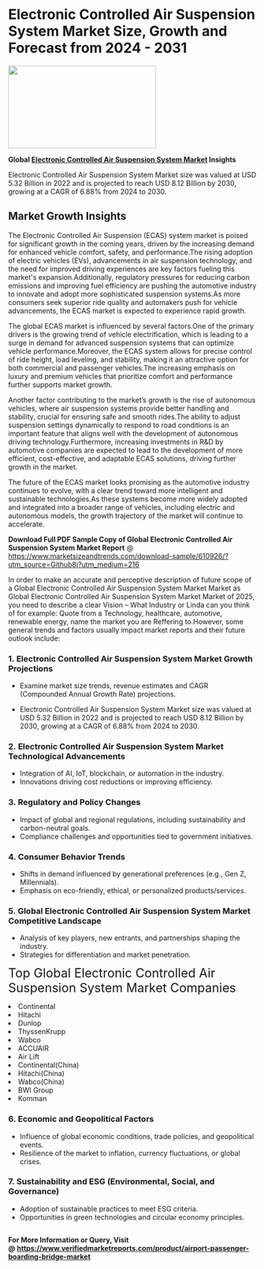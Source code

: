 <H1>Electronic Controlled Air Suspension System Market Size, Growth and Forecast from 2024 - 2031</H1><img class="aligncenter size-medium wp-image-584254" src="https://thirdeyenews.in/wp-content/uploads/2024/09/Global-Market-Research-300x168.jpeg" alt="" width="300" height="168" /><p><strong>Global&nbsp;<a href="https://www.marketsizeandtrends.com/download-sample/610926/?utm_source=Github8j?utm_medium=216">Electronic Controlled Air Suspension System Market</a> Insights</strong></p><p>Electronic Controlled Air Suspension System Market size was valued at USD 5.32 Billion in 2022 and is projected to reach USD 8.12 Billion by 2030, growing at a CAGR of 6.88% from 2024 to 2030.</p><p><h2>Market Growth Insights</h2> <p>The Electronic Controlled Air Suspension (ECAS) system market is poised for significant growth in the coming years, driven by the increasing demand for enhanced vehicle comfort, safety, and performance.The rising adoption of electric vehicles (EVs), advancements in air suspension technology, and the need for improved driving experiences are key factors fueling this market's expansion.Additionally, regulatory pressures for reducing carbon emissions and improving fuel efficiency are pushing the automotive industry to innovate and adopt more sophisticated suspension systems.As more consumers seek superior ride quality and automakers push for vehicle advancements, the ECAS market is expected to experience rapid growth.</p> <p>The global ECAS market is influenced by several factors.One of the primary drivers is the growing trend of vehicle electrification, which is leading to a surge in demand for advanced suspension systems that can optimize vehicle performance.Moreover, the ECAS system allows for precise control of ride height, load leveling, and stability, making it an attractive option for both commercial and passenger vehicles.The increasing emphasis on luxury and premium vehicles that prioritize comfort and performance further supports market growth.</p> <p>Another factor contributing to the market’s growth is the rise of autonomous vehicles, where air suspension systems provide better handling and stability, crucial for ensuring safe and smooth rides.The ability to adjust suspension settings dynamically to respond to road conditions is an important feature that aligns well with the development of autonomous driving technology.Furthermore, increasing investments in R&D by automotive companies are expected to lead to the development of more efficient, cost-effective, and adaptable ECAS solutions, driving further growth in the market.</p> <p>The future of the ECAS market looks promising as the automotive industry continues to evolve, with a clear trend toward more intelligent and sustainable technologies.As these systems become more widely adopted and integrated into a broader range of vehicles, including electric and autonomous models, the growth trajectory of the market will continue to accelerate.</p> <p><span class=""><strong>Download Full PDF Sample Copy of Global Electronic Controlled Air Suspension System Market Report</strong> @ <a href="https://www.marketsizeandtrends.com/download-sample/610926/?utm_source=Github8j?utm_medium=216" target="_blank">https://www.marketsizeandtrends.com/download-sample/610926/?utm_source=Github8j?utm_medium=216</a></span></p><p>In order to make an accurate and perceptive description of future scope of a Global&nbsp;Electronic Controlled Air Suspension System Market Market as Global&nbsp;Electronic Controlled Air Suspension System Market Market of 2025, you need to describe a clear Vision &ndash; What Industry or Linda can you think of for example: Quote from a Technology, healthcare, automotive, renewable energy, name the market you are Reffering to.However, some general trends and factors usually impact market reports and their future outlook include:</p><h3>1.&nbsp;<strong>Electronic Controlled Air Suspension System Market Growth Projections</strong></h3><ul><li>Examine market size trends, revenue estimates and CAGR (Compounded Annual Growth Rate) projections.</li><li><p>Electronic Controlled Air Suspension System Market size was valued at USD 5.32 Billion in 2022 and is projected to reach USD 8.12 Billion by 2030, growing at a CAGR of 6.88% from 2024 to 2030.</p></li></ul><h3>2.&nbsp;<strong>Electronic Controlled Air Suspension System Market Technological Advancements</strong></h3><ul><li>Integration of AI, IoT, blockchain, or automation in the industry.</li><li>Innovations driving cost reductions or improving efficiency.</li></ul><h3>3.&nbsp;<strong>Regulatory and Policy Changes</strong></h3><ul><li>Impact of global and regional regulations, including sustainability and carbon-neutral goals.</li><li>Compliance challenges and opportunities tied to government initiatives.</li></ul><h3>4.&nbsp;<strong>Consumer Behavior Trends</strong></h3><ul><li>Shifts in demand influenced by generational preferences (e.g., Gen Z, Millennials).</li><li>Emphasis on eco-friendly, ethical, or personalized products/services.</li></ul><h3>5.&nbsp;<strong>Global Electronic Controlled Air Suspension System Market Competitive Landscape</strong></h3><ul><li>Analysis of key players, new entrants, and partnerships shaping the industry.</li><li>Strategies for differentiation and market penetration.</li></ul><p data-pm-slice="1 1 []"><span style="color: inherit; font-family: inherit; font-size: 25px;">Top Global Electronic Controlled Air Suspension System Market Companies</span></p><div class="" data-test-id=""><p><li>Continental</li><li> Hitachi</li><li> Dunlop</li><li> ThyssenKrupp</li><li> Wabco</li><li> ACCUAIR</li><li> Air Lift</li><li> Continental(China)</li><li> Hitachi(China)</li><li> Wabco(China)</li><li> BWI Group</li><li> Komman</li></p></div><h3>6.&nbsp;<strong>Economic and Geopolitical Factors</strong></h3><ul><li>Influence of global economic conditions, trade policies, and geopolitical events.</li><li>Resilience of the market to inflation, currency fluctuations, or global crises.</li></ul><h3>7.&nbsp;<strong>Sustainability and ESG (Environmental, Social, and Governance)</strong></h3><ul><li>Adoption of sustainable practices to meet ESG criteria.</li><li>Opportunities in green technologies and circular economy principles.</li></ul><h2><strong style="font-size: 14px;">For More Information or Query, Visit @&nbsp;</strong><a style="background-color: #ffffff; font-size: 14px;" href="https://www.marketsizeandtrends.com/report/electronic-controlled-air-suspension-system-market/" target="_blank">https://www.verifiedmarketreports.com/product/airport-passenger-boarding-bridge-market</a></h2>